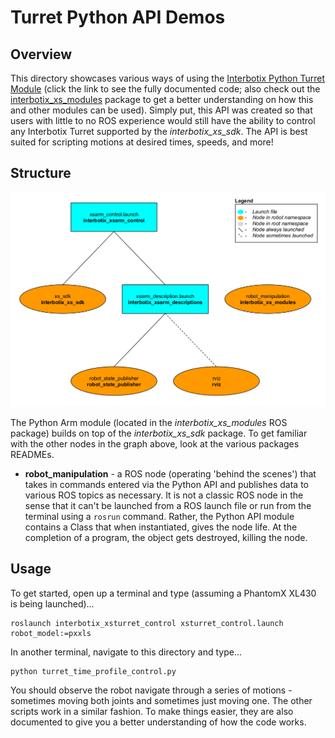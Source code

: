 # Turret Python API Demos

## Overview
This directory showcases various ways of using the [Interbotix Python Turret Module](https://github.com/Interbotix/interbotix_ros_toolboxes/blob/main/interbotix_xs_toolbox/interbotix_xs_modules/src/interbotix_xs_modules/turret.py) (click the link to see the fully documented code; also check out the [interbotix_xs_modules](https://github.com/Interbotix/interbotix_ros_toolboxes/tree/main/interbotix_xs_toolbox/interbotix_xs_modules) package to get a better understanding on how this and other modules can be used). Simply put, this API was created so that users with little to no ROS experience would still have the ability to control any Interbotix Turret supported by the *interbotix_xs_sdk*. The API is best suited for scripting motions at desired times, speeds, and more!

## Structure
![xsturret_python_demos_flowchart](images/xsturret_python_demos_flowchart.png)

The Python Arm module (located in the *interbotix_xs_modules* ROS package) builds on top of the *interbotix_xs_sdk* package. To get familiar with the other nodes in the graph above, look at the various packages READMEs.
- **robot_manipulation** - a ROS node (operating 'behind the scenes') that takes in commands entered via the Python API and publishes data to various ROS topics as necessary. It is not a classic ROS node in the sense that it can't be launched from a ROS launch file or run from the terminal using a `rosrun` command. Rather, the Python API module contains a Class that when instantiated, gives the node life. At the completion of a program, the object gets destroyed, killing the node.

## Usage
To get started, open up a terminal and type (assuming a PhantomX XL430 is being launched)...
```
roslaunch interbotix_xsturret_control xsturret_control.launch robot_model:=pxxls
```
In another terminal, navigate to this directory and type...
```
python turret_time_profile_control.py
```
You should observe the robot navigate through a series of motions - sometimes moving both joints and sometimes just moving one. The other scripts work in a similar fashion. To make things easier, they are also documented to give you a better understanding of how the code works.
